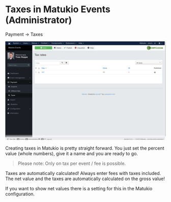 # Taxes in Matukio Events (Administrator)

Payment -> Taxes

![](taxes.jpeg)

Creating taxes in Matukio is pretty straight forward. You just set the percent value (whole numbers), give it a name and you are ready to go.

> Please note: Only on tax per event / fee is possible.

Taxes are automatically calculated! Always enter fees with taxes included. The net value and the taxes are automatically calculated on the gross value!

If you want to show net values there is a setting for this in the Matukio configuration.
